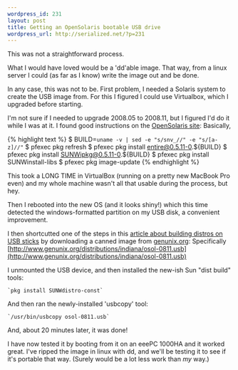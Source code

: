 ```yaml
--- 
wordpress_id: 231
layout: post
title: Getting an OpenSolaris bootable USB drive
wordpress_url: http://serialized.net/?p=231
---
```

This was not a straightforward process.

What I would have loved would be a 'dd'able image. That way, from a linux server I could (as far as I know) write the image out and be done.

In any case, this was not to be.
First problem, I needed a Solaris system to create the USB image from.
For this I figured I could use Virtualbox, which I upgraded before starting.

I'm not sure if I needed to upgrade 2008.05 to 2008.11, but I figured I'd do it while I was at it. I found good instructions on the [OpenSolaris site](http://www.opensolaris.org/os/project/indiana/resources/relnotes/200805/image-update/): Basically,

{% highlight text %}
$ BUILD=`uname -v | sed -e "s/snv_//" -e "s/[a-z]//"`
$ pfexec pkg refresh
$ pfexec pkg install entire@0.5.11-0.${BUILD}
$ pfexec pkg install SUNWipkg@0.5.11-0.${BUILD}
$ pfexec pkg install SUNWinstall-libs 
$ pfexec pkg image-update
{% endhighlight %}

This took a LONG TIME in VirtualBox (running on a pretty new MacBook Pro even) and my whole machine wasn't all that usable during the process, but hey.

Then I rebooted into the new OS (and it looks shiny!) which this time detected the windows-formatted partition on my USB disk, a convenient improvement.

I then shortcutted one of the steps in this [article about building distros on USB sticks](http://blogs.sun.com/clayb/entry/creating_opensolaris_usb_sticks_is) by downloading a canned image from [genunix.org](http://genunix.org): Specifically [http://www.genunix.org/distributions/indiana/osol-0811.usb](http://www.genunix.org/distributions/indiana/osol-0811.usb)

I unmounted the USB device, and then installed the new-ish Sun "dist build" tools:

    `pkg install SUNWdistro-const`

And then ran the newly-installed 'usbcopy' tool:

    `/usr/bin/usbcopy osol-0811.usb`

And, about 20 minutes later, it was done!

I have now tested it by booting from it on an eeePC 1000HA and it worked great. I've ripped the image in linux with dd, and we'll be testing it to see if it's portable that way. (Surely would be a lot less work than _my_ way.)
